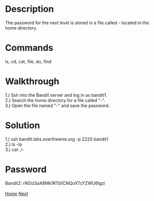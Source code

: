 # Description
The password for the next level is stored in a file called - located in the home directory.
# Commands
ls, cd, cat, file, du, find
# Walkthrough
1.) Ssh into the Bandit server and log in as bandit1. <br />
2.) Search the home directory for a file called "-". <br />
3.) Open the file named "-" and save the password.
# Solution
1.) ssh bandit.labs.overthewire.org -p 2220 bandit1 <br />
2.) ls -la <br />
3.) cat ./-
# Password
Bandit2: rRGizSaX8Mk1RTb1CNQoXTcYZWU6lgzi <br /> <br />
[Home](https://github.com/Spagoooti/OverTheWire-Bandit/blob/main/README.md) [Next](https://github.com/Spagoooti/OverTheWire-Bandit/blob/main/Bandit%202%20-%3E%203.md)
